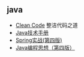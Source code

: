 ## java
- [Clean Code](CleanCode/README.md) 整洁代码之道
- [Java技术手册](Java技术手册/README.md)
- [Spring实战(第四版)](Spring实战/README.md)
- [Java编程思想（第四版）](Java编程思想/README.md)